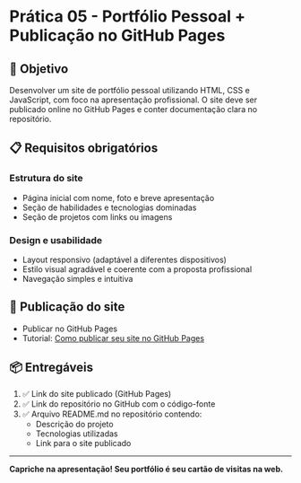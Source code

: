 # Prática 05 - Portfólio Pessoal + Publicação no GitHub Pages

## 🎯 Objetivo
Desenvolver um site de portfólio pessoal utilizando HTML, CSS e JavaScript, com foco na apresentação profissional. O site deve ser publicado online no GitHub Pages e conter documentação clara no repositório.

## 📋 Requisitos obrigatórios

### Estrutura do site
- Página inicial com nome, foto e breve apresentação
- Seção de habilidades e tecnologias dominadas
- Seção de projetos com links ou imagens

### Design e usabilidade
- Layout responsivo (adaptável a diferentes dispositivos)
- Estilo visual agradável e coerente com a proposta profissional
- Navegação simples e intuitiva

## 🚀 Publicação do site
- Publicar no GitHub Pages
- Tutorial: [Como publicar seu site no GitHub Pages](https://docs.github.com/pt/pages/getting-started-with-github-pages/creating-a-github-pages-site)

## 📦 Entregáveis
1. ✅ Link do site publicado (GitHub Pages)
2. ✅ Link do repositório no GitHub com o código-fonte
3. ✅ Arquivo README.md no repositório contendo:
   - Descrição do projeto
   - Tecnologias utilizadas
   - Link para o site publicado

---

**Capriche na apresentação! Seu portfólio é seu cartão de visitas na web.**
